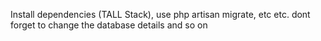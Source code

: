 Install dependencies (TALL Stack), use php artisan migrate, etc etc. dont forget to change the database details and so on
